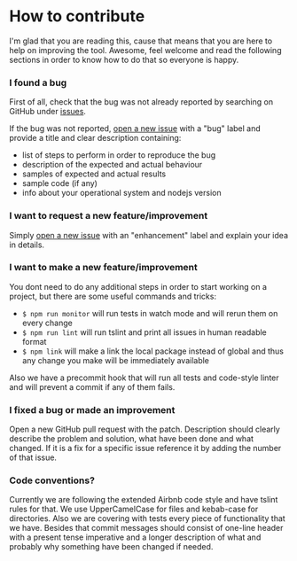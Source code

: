 # How to contribute

I'm glad that you are reading this, cause that means that you are here to help on improving the tool. Awesome, feel welcome and read the following sections in order to know how to do that so everyone is happy.

### I found a bug

First of all, check that the bug was not already reported by searching on GitHub under [issues](https://github.com/fluix/web-apidoc2ts/issues).

If the bug was not reported, [open a new issue](https://github.com/fluix/web-apidoc2ts/issues/new/choose) with a "bug" label and provide a title and clear description containing: 
- list of steps to perform in order to reproduce the bug
- description of the expected and actual behaviour
- samples of expected and actual results
- sample code (if any)
- info about your operational system and nodejs version

### I want to request a new feature/improvement

Simply [open a new issue](https://github.com/fluix/web-apidoc2ts/issues/new/choose) with an "enhancement" label and explain your idea in details.

### I want to make a new feature/improvement

You dont need to do any additional steps in order to start working on a project, but there are some useful commands and tricks:
- `$ npm run monitor` will run tests in watch mode and will rerun them on every change
- `$ npm run lint` will run tslint and print all issues in human readable format
- `$ npm link` will make a link the local package instead of global and thus any change you make will be immediately available

Also we have a precommit hook that will run all tests and code-style linter and will prevent a commit if any of them fails.

### I fixed a bug or made an improvement

Open a new GitHub pull request with the patch. Description should clearly describe the problem and solution, what have been done and what changed. If it is a fix for a specific issue reference it by adding the number of that issue.

### Code conventions?

Currently we are following the extended Airbnb code style and have tslint rules for that. We use UpperCamelCase for files and kebab-case for directories. Also we are covering with tests every piece of functionality that we have. Besides that commit messages should consist of one-line header with a present tense imperative and a longer description of what and probably why something have been changed if needed.
